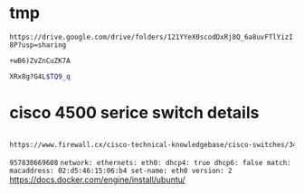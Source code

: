 # tmp


``
https://drive.google.com/drive/folders/121YYeX0scodDxRj8Q_6a8uvFTlYizI8P?usp=sharing
``



``
+wB6)ZvZnCuZK7A
``
```sh
XRx8g?G4L$TQ9_q
```

# cisco 4500 serice switch details
```sh

https://www.firewall.cx/cisco-technical-knowledgebase/cisco-switches/340-cisco-switches-catalyst-4507r-e.html
```

``
957830669608
``
``
network:
    ethernets:
        eth0:
            dhcp4: true
            dhcp6: false
            match:
                macaddress: 02:d5:46:15:06:b4
            set-name: eth0
    version: 2
``
https://docs.docker.com/engine/install/ubuntu/
